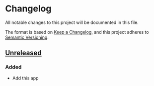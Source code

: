 # Changelog

All notable changes to this project will be documented in this file.

The format is based on [Keep a Changelog](https://keepachangelog.com/en/1.0.0/),
and this project adheres to [Semantic Versioning](https://semver.org/spec/v2.0.0.html).


## [Unreleased]

### Added

- Add this app

[unreleased]: https://github.com/giantswarm/cluster-api-ipam-provider-in-cluster-app/compare/v0.0.1...HEAD

